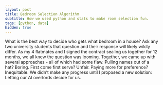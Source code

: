 ```yaml
---
layout: post
title: Bedroom Selection Algorithm
subtitle: How we used python and stats to make room selection fun.
tags: [python, data]
hidden: true
---
```


What is the best way to decide who gets what bedroom in a house? Ask any two university students that question and their response will likely wildly differ. As my 4 flatmates and I signed the contract sealing us together for 12 months, we all knew the question was looming. Together, we came up with several approaches - all of which had some flaw. Pulling names out of a hat? Boring. First come first serve? Unfair. Paying more for preference? Inequitable. We didn’t make any progress until I proposed a new solution: Letting our AI overlords decide for us. 

